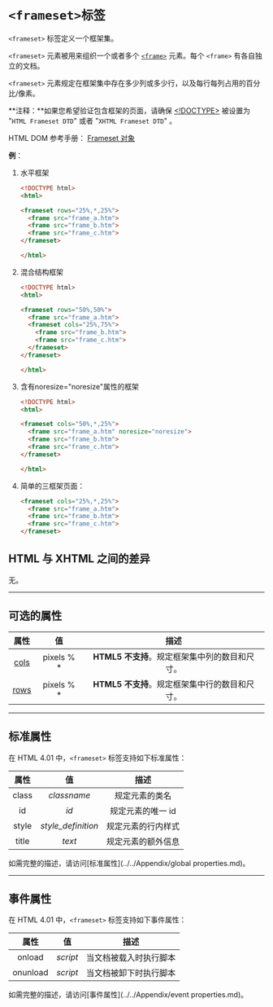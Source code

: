# `<frameset>标签`

`<frameset>` 标签定义一个框架集。

`<frameset>` 元素被用来组织一个或者多个 [`<frame>`](frame.md) 元素。每个 `<frame>` 有各自独立的文档。

`<frameset>` 元素规定在框架集中存在多少列或多少行，以及每行每列占用的百分比/像素。

**注释：**如果您希望验证包含框架的页面，请确保 [<!DOCTYPE>](../DOCTYPE.md) 被设置为 "`HTML Frameset DTD`" 或者 "`XHTML Frameset DTD`" 。

HTML DOM 参考手册： [Frameset 对象](../../../JavaScript/HTML/frameset.md)

**例**：

1. 水平框架

   ```html
   <!DOCTYPE html>
   <html>
   
   <frameset rows="25%,*,25%">
     <frame src="frame_a.htm">
     <frame src="frame_b.htm">
     <frame src="frame_c.htm">
   </frameset>
   
   </html>
   ```

2. 混合结构框架

   ```html
   <!DOCTYPE html>
   <html>
   
   <frameset rows="50%,50%">
     <frame src="frame_a.htm">
     <frameset cols="25%,75%">
       <frame src="frame_b.htm">
       <frame src="frame_c.htm">
     </frameset>
   </frameset>
   
   </html>
   ```

3. 含有noresize="noresize"属性的框架

   ```html
   <!DOCTYPE html>
   <html>
   
   <frameset cols="50%,*,25%">
     <frame src="frame_a.htm" noresize="noresize">
     <frame src="frame_b.htm">
     <frame src="frame_c.htm">
   </frameset>
   
   </html>
   ```

4. 简单的三框架页面：

   ```html
   <frameset cols="25%,*,25%">
     <frame src="frame_a.htm">
     <frame src="frame_b.htm">
     <frame src="frame_c.htm">
   </frameset>
   ```

## HTML 与 XHTML 之间的差异

无。

------

## 可选的属性

|           属性           |     值     |                      描述                      |
| :----------------------: | :--------: | :--------------------------------------------: |
| [cols](frameset_cols.md) | pixels % * | **HTML5 不支持**。规定框架集中列的数目和尺寸。 |
| [rows](frameset_rows.md) | pixels % * | **HTML5 不支持**。规定框架集中行的数目和尺寸。 |

------

## 标准属性

在 HTML 4.01 中，`<frameset>` 标签支持如下标准属性：

| 属性  |         值         |        描述        |
| :---: | :----------------: | :----------------: |
| class |    *classname*     |   规定元素的类名   |
|  id   |        *id*        | 规定元素的唯一 id  |
| style | *style_definition* | 规定元素的行内样式 |
| title |       *text*       | 规定元素的额外信息 |

如需完整的描述，请访问[标准属性](../../Appendix/global properties.md)。

------

## 事件属性

在 HTML 4.01 中，`<frameset>` 标签支持如下事件属性：

|   属性   |    值    |          描述          |
| :------: | :------: | :--------------------: |
|  onload  | *script* | 当文档被载入时执行脚本 |
| onunload | *script* | 当文档被卸下时执行脚本 |

如需完整的描述，请访问[事件属性](../../Appendix/event properties.md)。